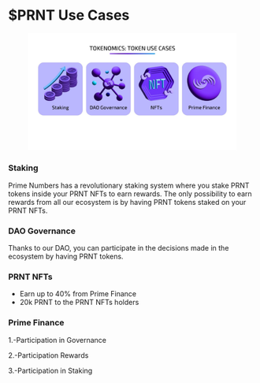 # $PRNT Use Cases

<figure><img src="../../.gitbook/assets/Copia de TOKENOMICS (1).jpg" alt=""><figcaption></figcaption></figure>

### Staking

Prime Numbers has a revolutionary staking system where you stake PRNT tokens inside your PRNT NFTs to earn rewards. The only possibility to earn rewards from all our ecosystem is by having PRNT tokens staked on your PRNT NFTs.

### DAO Governance

Thanks to our DAO, you can participate in the decisions made in the ecosystem by having PRNT tokens.

### PRNT NFTs

* Earn up to 40% from Prime Finance
* 20k PRNT to the PRNT NFTs holders

### Prime Finance

1.-Participation in Governance

2.-Participation Rewards

3.-Participation in Staking







